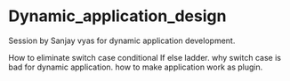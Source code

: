 # Dynamic_application_design
Session by Sanjay vyas for dynamic application development. 

How to eliminate switch case conditional If else ladder.
why switch case is bad for dynamic application. 
how to make application work as plugin. 
